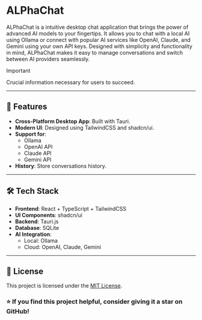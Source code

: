 # ALPhaChat

ALPhaChat is a intuitive desktop chat application that brings the power of advanced AI models to your fingertips. It allows you to chat with a local AI using Ollama or connect with popular AI services like OpenAI, Claude, and Gemini using your own API keys. Designed with simplicity and functionality in mind, ALPhaChat makes it easy to manage conversations and switch between AI providers seamlessly.

> [!IMPORTANT]
> Crucial information necessary for users to succeed.

---

## 🚀 Features

- **Cross-Platform Desktop App**: Built with Tauri.
- **Modern UI**: Designed using TailwindCSS and shadcn/ui.
- **Support for**:
  - Ollama
  - OpenAI API
  - Claude API
  - Gemini API
- **History**: Store conversations history.

---

## 🛠️ Tech Stack

- **Frontend**: React + TypeScript + TailwindCSS
- **UI Components**: shadcn/ui
- **Backend**: Tauri.js
- **Database**: SQLite
- **AI Integration**:
  - Local: Ollama
  - Cloud: OpenAI, Claude, Gemini

---

## 📜 License

This project is licensed under the [MIT License](LICENSE).


### ⭐ If you find this project helpful, consider giving it a star on GitHub!
